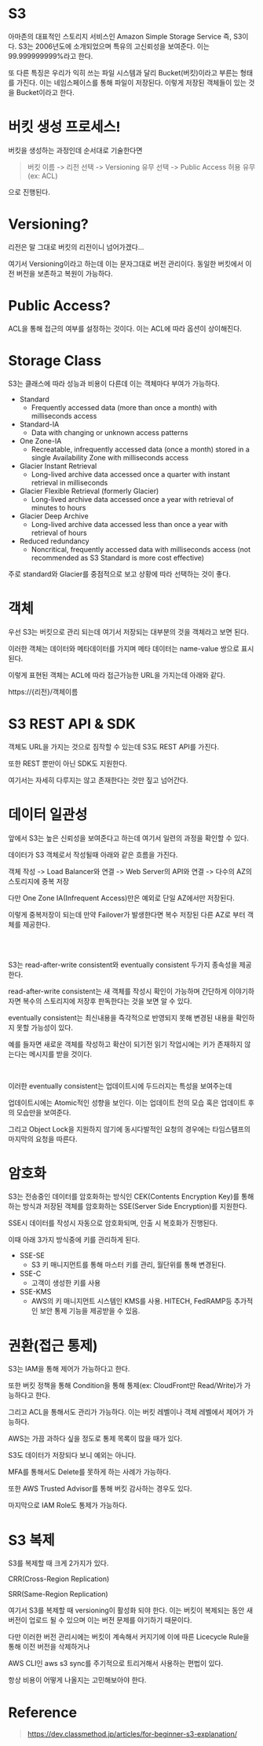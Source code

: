 # S3

아마존의 대표적인 스토리지 서비스인 Amazon Simple Storage Service 즉, S3이다. S3는 2006년도에 소개되었으며 특유의 고신뢰성을 보여준다. 이는 99.999999999%라고 한다. 

또 다른 특징은 우리가 익히 쓰는 파일 시스템과 달리 Bucket(버킷)이라고 부른는 형태를 가진다. 이는 네임스페이스를 통해 파일이 저장된다. 이렇게 저장된 객체들이 있는 것을 Bucket이라고 한다.

# 버킷 생성 프로세스!

버킷을 생성하는 과정인데 순서대로 기술한다면

> 버킷 이름 -> 리전 선택 -> Versioning 유무 선택 -> Public Access 허용 유무 (ex: ACL) 

으로 진행된다.

# Versioning?

리전은 말 그대로 버킷의 리전이니 넘어가겠다...

여기서 Versioning이라고 하는데 이는 문자그대로 버전 관리이다. 동일한 버킷에서 이전 버전을 보존하고 복원이 가능하다.

# Public Access?

ACL을 통해 접근의 여부를 설정하는 것이다. 이는 ACL에 따라 옵션이 상이해진다. 

# Storage Class

S3는 클래스에 따라 성능과 비용이 다른데 이는 객체마다 부여가 가능하다.

* Standard
    - Frequently accessed data (more than once a month) with milliseconds access
* Standard-IA
    - Data with changing or unknown access patterns
* One Zone-IA
    - Recreatable, infrequently accessed data (once a month) stored in a single Availability Zone with milliseconds access
* Glacier Instant Retrieval
    - Long-lived archive data accessed once a quarter with instant retrieval in milliseconds
* Glacier Flexible Retrieval (formerly Glacier)
    - Long-lived archive data accessed once a year with retrieval of minutes to hours
* Glacier Deep Archive
    - Long-lived archive data accessed less than once a year with retrieval of hours
* Reduced redundancy
    - Noncritical, frequently accessed data with milliseconds access (not recommended as S3 Standard is more cost effective)

주로 standard와 Glacier를 중점적으로 보고 상황에 따라 선택하는 것이 좋다.

# 객체

우선 S3는 버킷으로 관리 되는데 여기서 저장되는 대부분의 것을 객체라고 보면 된다.

이러한 객체는 데이터와 메타데이터를 가지며 메타 데이터는 name-value 쌍으로 표시된다.

이렇게 표현된 객체는 ACL에 따라 접근가능한 URL을 가지는데 아래와 같다.

https://{리전}/객체이름

# S3 REST API & SDK

객체도 URL을 가지는 것으로 짐작할 수 있는데 S3도 REST API를 가진다.

또한 REST 뿐만이 아닌 SDK도 지원한다.

여기서는 자세히 다루지는 않고 존재한다는 것만 짚고 넘어간다.

# 데이터 일관성

앞에서 S3는 높은 신뢰성을 보여준다고 하는데 여기서 일련의 과정을 확인할 수 있다.

데이터가 S3 객체로서 작성될때 아래와 같은 흐름을 가진다.

객체 작성 -> Load Balancer와 연결 -> Web Server의 API와 연결 -> 다수의 AZ의 스토리지에 중복 저장

다만 One Zone IA(Infrequent Access)만은 예외로 단일 AZ에서만 저장된다.

이렇게 중복저장이 되는데 만약 Failover가 발생한다면 복수 저장된 다른 AZ로 부터 객체를 제공한다.


<br>
<br>

S3는 read-after-write consistent와 eventually consistent 두가지 종속성을 제공한다.

read-after-write consistent는 새 객체를 작성시 확인이 가능하며 간단하게 이야기하자면 복수의 스토리지에 저장후 판독한다는 것을 보면 알 수 있다.

eventually consistent는 최신내용을 즉각적으로 반영되지 못해 변경된 내용을 확인하지 못할 가능성이 있다.

예를 들자면 새로운 객체를 작성하고 확산이 되기전 읽기 작업시에는 키가 존재하지 않는다는 메시지를 받을 것이다.


<br>

이러한 eventually consistent는 업데이트시에 두드러지는 특성을 보여주는데 


업데이트시에는 Atomic적인 성향을 보인다. 이는 업데이트 전의 모습 혹은 업데이트 후의 모습만을 보여준다.

그리고 Object Lock을 지원하지 않기에 동시다발적인 요청의 경우에는 타임스탬프의 마지막의 요청을 따른다.


# 암호화

S3는 전송중인 데이터를 암호화하는 방식인 CEK(Contents Encryption Key)를 통해 하는 방식과 저장된 객체를 암호화하는 SSE(Server Side Encryption)를 지원한다.

SSE시 데이터를 작성시 자동으로 암호화되며, 인출 시 복호화가 진행된다.

이때 아래 3가지 방식중에 키를 관리하게 된다.
* SSE-SE
    * S3 키 매니지먼트를 통해 마스터 키를 관리, 월단위를 통해 변경된다.
* SSE-C
    * 고객이 생성한 키를 사용
* SSE-KMS
    * AWS의 키 매니지먼트 시스템인 KMS를 사용. HITECH, FedRAMP등 추가적인 보안 통제 기능을 제공받을 수 있음.

# 권환(접근 통제)

S3는 IAM을 통해 제어가 가능하다고 한다. 

또한 버킷 정책을 통해 Condition을 통해 통제(ex: CloudFront만 Read/Write)가 가능하다고 한다.

그리고 ACL을 통해서도 관리가 가능하다. 이는 버킷 레벨이나 객체 레벨에서 제어가 가능하다.


AWS는 가끔 과하다 싶을 정도로 통제 목록이 많을 때가 있다.

S3도 데이터가 저장되다 보니 예외는 아니다.

MFA를 통해서도 Delete를 못하게 하는 사례가 가능하다.

또한 AWS Trusted Advisor를 통해 버킷 감사하는 경우도 있다.

마지막으로 IAM Role도 통제가 가능하다.

# S3 복제

S3를 복제할 때 크게 2가지가 있다.

CRR(Cross-Region Replication)

SRR(Same-Region Replication)

여기서 S3를 복제할 때 versioning이 활성화 되야 한다. 이는 버킷이 복제되는 동안 새 버전이 업로드 될 수 있으며 이는 버전 문제를 야기하기 때문이다.

다만 이러한 버전 관리시에는 버킷이 계속해서 커지기에 이에 따른 Licecycle Rule을 통해 이전 버전을 삭제하거나

AWS CLI인 aws s3 sync를 주기적으로 트리거해서 사용하는 편법이 있다.

항상 비용이 어떻게 나올지는 고민해보아야 한다.


# Reference

> https://dev.classmethod.jp/articles/for-beginner-s3-explanation/